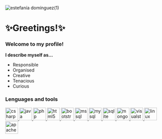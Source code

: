 ![estefanía domínguez(1)](https://user-images.githubusercontent.com/60825440/203463410-c576f561-ad32-4c63-b05d-463460224fa1.jpg)

<h1>✨Greetings!✨</h1>
<h3>Welcome to my profile!</h3>
<b>I describe myself as...</b>
<ul> 
  <li>Responsible</li>
  <li>Organised</li>
  <li>Creative</li>
  <li>Tenacious</li>
  <li>Curious</li>
</ul>
 
<h3 style="text-algin: center;">Lenguages and tools</h3>
<p align="left"> <a href="https://www.w3schools.com/cs/" target="_blank" rel="noreferrer"> <img src="https://icongr.am/devicon/csharp-line.svg?size=40&color=ff80c0" alt="csharp" width="40" height="40"/> </a> <a href="https://www.java.com" target="_blank" rel="noreferrer"> <img src="https://icongr.am/devicon/java-plain-wordmark.svg?size=40&color=ff80c0" alt="java" width="40" height="40"/> </a> <a href="https://www.php.net" target="_blank" rel="noreferrer"> <img src="https://icongr.am/devicon/php-plain.svg?size=40&color=ff80c0" alt="php" width="40" height="40"/> </a> <a href="https://www.w3.org/html/" target="_blank" rel="noreferrer"> <img src="https://cdn.jsdelivr.net/npm/simple-icons@v8/icons/html5.svg" alt="html5" width="40" height="40"/> </a> <a href="https://getbootstrap.com" target="_blank" rel="noreferrer"> <img src="https://icongr.am/devicon/bootstrap-plain-wordmark.svg?size=40&color=ff80c0" alt="bootstrap" width="40" height="40"/> </a><a href="https://www.microsoft.com/en-us/sql-server" target="_blank" rel="noreferrer"> <img src="https://www.svgrepo.com/show/303229/microsoft-sql-server-logo.svg" alt="mssql" width="40" height="40"/> </a> <a href="https://www.mysql.com/" target="_blank" rel="noreferrer"> <img src="https://icongr.am/devicon/mysql-plain-wordmark.svg?size=40&color=ff80c0" alt="mysql" width="40" height="40"/> </a> <a href="https://www.sqlite.org/" target="_blank" rel="noreferrer"> <img src="https://www.vectorlogo.zone/logos/sqlite/sqlite-icon.svg" alt="sqlite" width="40" height="40"/> </a><a href="https://www.mongodb.com/" target="_blank" rel="noreferrer"> <img src="https://icongr.am/devicon/mongodb-plain-wordmark.svg?size=40&color=ff80c0" alt="mongodb" width="40" height="40"/> </a> <a href="https://visualstudio.microsoft.com/es/" target="_blank" rel="noreferrer"> <img src="https://icongr.am/devicon/visualstudio-plain.svg?size=40&color=ff80c0" alt="visualstudio" width="40" height="40"/> </a> <a href="https://www.linux.org/" target="_blank" rel="noreferrer"> <img src="https://icongr.am/devicon/linux-plain.svg?size=40&color=ff80c0" alt="linux" width="40" height="40"/> </a> <a href="https://httpd.apache.org/" target="_blnak" rel="noreferrer"><img src="https://icongr.am/devicon/apache-line-wordmark.svg?size=40&color=ff80c0" alt="apache" width="40" height="40"/></a></p>
